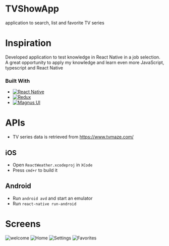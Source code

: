 # TVShowApp

application to search, list and favorite TV series

# Inspiration

Developed application to test knowledge in React Native in a job selection. A great opportunity to apply my knowledge and learn even more JavaScript, typescript and React Native

### Built With

- [![React Native][react-native]][react-native-url]
- [![Redux][redux]][redux-url]
- [![Magnus UI][magnus-ui]][magnus-ui-url]

# APIs

- TV series data is retrieved from https://www.tvmaze.com/

## iOS

- Open `ReactWeather.xcodeproj` in `XCode`
- Press `cmd+r` to build it

## Android

- Run `android avd` and start an emulator
- Run `react-native run-android`

# Screens

![welcome](https://user-images.githubusercontent.com/34358287/87234221-4f8ecc00-c3a5-11ea-977b-cf6133b46273.png)
![Home](https://user-images.githubusercontent.com/34358287/87234060-b7441780-c3a3-11ea-93a0-cd726c42e0bd.png)
![Settings](https://user-images.githubusercontent.com/34358287/87234060-b7441780-c3a3-11ea-93a0-cd726c42e0bd.png)
![Favorites](https://user-images.githubusercontent.com/34358287/87234060-b7441780-c3a3-11ea-93a0-cd726c42e0bd.png)

[react-native-url]: https://reactnative.dev/
[redux-url]: https://redux.js.org/
[redux]: https://d33wubrfki0l68.cloudfront.net/0834d0215db51e91525a25acf97433051f280f2f/c30f5/img/redux.svg
[react-native]: https://d33wubrfki0l68.cloudfront.net/554c3b0e09cf167f0281fda839a5433f2040b349/ecfc9/img/header_logo.svg
[magnus-ui]: https://magnus-ui.com/images/logo.svg
[magnus-ui-url]: https://magnus-ui.com/
